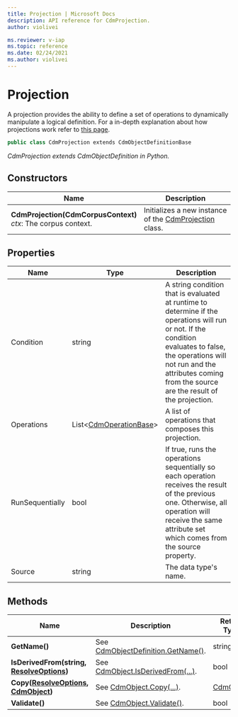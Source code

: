 ```yaml
---
title: Projection | Microsoft Docs
description: API reference for CdmProjection.
author: violivei

ms.reviewer: v-iap 
ms.topic: reference 
ms.date: 02/24/2021
ms.author: violivei
---
```


# Projection

A projection provides the ability to define a set of operations to dynamically manipulate a logical definition. For a in-depth explanation about how projections work refer to [this page](../../../../sdk/convert-logical-entities-resolved-entities.md#projection-overview).

```csharp
public class CdmProjection extends CdmObjectDefinitionBase
```

*CdmProjection extends CdmObjectDefinition in Python.*

## Constructors

|Name|Description|
|---|---|
|**CdmProjection(CdmCorpusContext)**<br/>*ctx*: The corpus context.<br/>|Initializes a new instance of the [CdmProjection](projection.md) class.|

## Properties

|Name|Type|Description|
|---|---|---|
|Condition|string|A string condition that is evaluated at runtime to determine if the operations will run or not. If the condition evaluates to false, the operations will not run and the attributes coming from the source are the result of the projection.
|Operations|List<[CdmOperationBase](operationbase.md)>|A list of operations that composes this projection.
|RunSequentially|bool|If true, runs the operations sequentially so each operation receives the result of the previous one. Otherwise, all operation will receive the same attribute set which comes from the source property.
|Source|string|The data type's name.|

## Methods

|Name|Description|Return Type|
|---|---|---|
|**GetName()**|See [CdmObjectDefinition.GetName()](../cdmobjectdefinition.md#methods).|string|
|**IsDerivedFrom(string, [ResolveOptions](../../utilities/resolveoptions.md))**|See  [CdmObject.IsDerivedFrom(...)](../cdmobject.md#methods).|bool|
|**Copy([ResolveOptions](../../utilities/resolveoptions.md), [CdmObject](../cdmobject.md))**|See [CdmObject.Copy(...)](../cdmobject.md#methods).|[CdmObject](../cdmobject.md)|
|**Validate()**|See [CdmObject.Validate()](../cdmobject.md#methods).|bool|
